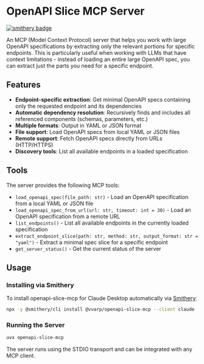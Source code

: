 # OpenAPI Slice MCP Server
[![smithery badge](https://smithery.ai/badge/@vvarp/openapi-slice-mcp)](https://smithery.ai/server/@vvarp/openapi-slice-mcp)

An MCP (Model Context Protocol) server that helps you work with large OpenAPI specifications by extracting only the relevant portions for specific endpoints. This is particularly useful when working with LLMs that have context limitations - instead of loading an entire large OpenAPI spec, you can extract just the parts you need for a specific endpoint.

## Features

- **Endpoint-specific extraction**: Get minimal OpenAPI specs containing only the requested endpoint and its dependencies
- **Automatic dependency resolution**: Recursively finds and includes all referenced components (schemas, parameters, etc.)
- **Multiple formats**: Output in YAML or JSON format
- **File support**: Load OpenAPI specs from local YAML or JSON files
- **Remote support**: Fetch OpenAPI specs directly from URLs (HTTP/HTTPS)
- **Discovery tools**: List all available endpoints in a loaded specification

## Tools

The server provides the following MCP tools:

- `load_openapi_spec(file_path: str)` - Load an OpenAPI specification from a local YAML or JSON file
- `load_openapi_spec_from_url(url: str, timeout: int = 30)` - Load an OpenAPI specification from a remote URL
- `list_endpoints()` - List all available endpoints in the currently loaded specification
- `extract_endpoint_slice(path: str, method: str, output_format: str = "yaml")` - Extract a minimal spec slice for a specific endpoint
- `get_server_status()` - Get the current status of the server

## Usage

### Installing via Smithery

To install openapi-slice-mcp for Claude Desktop automatically via [Smithery](https://smithery.ai/server/@vvarp/openapi-slice-mcp):

```bash
npx -y @smithery/cli install @vvarp/openapi-slice-mcp --client claude
```

### Running the Server

```bash
uvx openapi-slice-mcp
```

The server runs using the STDIO transport and can be integrated with any MCP client.
